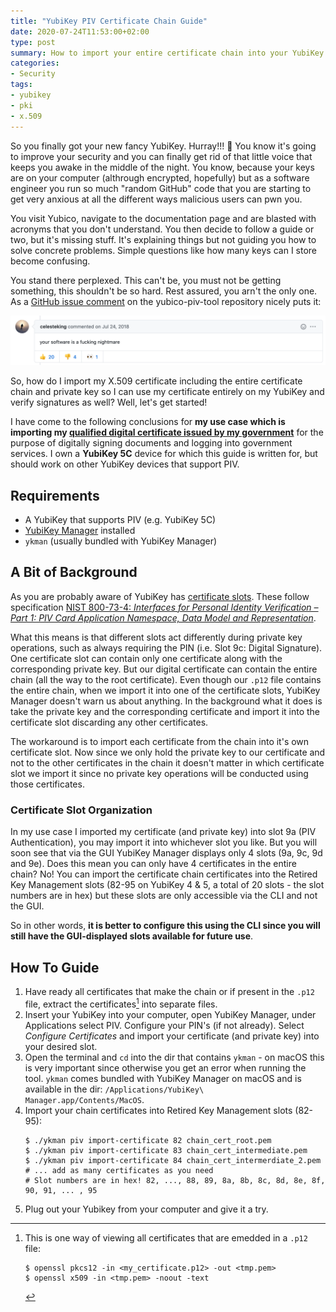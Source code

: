 ```yaml
---
title: "YubiKey PIV Certificate Chain Guide"
date: 2020-07-24T11:53:00+02:00
type: post
summary: How to import your entire certificate chain into your YubiKey so you can verify signatures successfully. 
categories:
- Security
tags:
- yubikey
- pki
- x.509
---
```


So you finally got your new fancy YubiKey. 
Hurray!!! 🎉
You know it's going to improve your security and you can finally get rid
of that little voice that keeps you awake in the middle of the night.
You know, because your keys are on your computer (althrough encrypted, hopefully) but as a 
software engineer you run so much "random GitHub" code that you are starting to get very anxious
at all the different ways malicious users can pwn you.

You visit Yubico, navigate to the documentation page and are blasted with acronyms that you don't understand.
You then decide to follow a guide or two, but it's missing stuff.
It's explaining things but not guiding you how to solve concrete problems.
Simple questions like how many keys can I store become confusing.

You stand there perplexed.
This can't be, you must not be getting something, this shouldn't be so hard.
Rest assured, you arn't the only one. 
As a [GitHub issue comment](https://github.com/Yubico/yubico-piv-tool/issues/153#issuecomment-407483215) 
on the yubico-piv-tool repository nicely puts it:

![YubiKey in a nutshell](/static-posts/2020/yubikey_in_a_nutshell.png)

So, how do I import my X.509 certificate including the entire certificate chain and 
private key so I can use my certificate entirely on my YubiKey and verify signatures as well?
Well, let's get started!

I have come to the following conclusions for **my use case which is importing my [qualified digital certificate issued by
my government](https://www.si-trust.gov.si/en/)** for the purpose of digitally signing documents and logging into 
government services. 
I own a **YubiKey 5C** device for which this guide is written for, but should work on other YubiKey devices that support PIV.

## Requirements
* A YubiKey that supports PIV (e.g. YubiKey 5C)
* [YubiKey Manager](https://www.yubico.com/products/services-software/download/yubikey-manager/) installed
* `ykman` (usually bundled with YubiKey Manager)

## A Bit of Background
As you are probably aware of YubiKey has [certificate slots](https://developers.yubico.com/PIV/Introduction/Certificate_slots.html).
These follow specification [NIST 800-73-4: *Interfaces for Personal Identity Verification – Part 1: PIV Card Application Namespace, Data Model and Representation*](https://csrc.nist.gov/publications/detail/sp/800-73/4/final).

What this means is that different slots act differently during private key operations, such as always requiring the PIN 
(i.e. Slot 9c: Digital Signature).
One certificate slot can contain only one certificate along with the corresponding private key.
But our digital certificate can contain the entire chain (all the way to the root certificate).
Even though our `.p12` file contains the entire chain, when we import it into one of the certificate slots, YubiKey 
Manager doesn't warn us about anything.
In the background what it does is take the private key and the corresponding certificate and import it into the 
certificate slot discarding any other certificates.

The workaround is to import each certificate from the chain into it's own certificate slot.
Now since we only hold the private key to our certificate and not to the other certificates in the chain it doesn't matter
in which certificate slot we import it since no private key operations will be conducted using those certificates.

### Certificate Slot Organization
In my use case I imported my certificate (and private key) into slot 9a (PIV Authentication), you may import it into 
whichever slot you like.
But you will soon see that via the GUI YubiKey Manager displays only 4 slots (9a, 9c, 9d and 9e). 
Does this mean you can only have 4 certificates in the entire chain?
No!
You can import the certificate chain certificates into the Retired Key Management slots (82-95 on YubiKey 4 & 5, a total 
of 20 slots - the slot numbers are in hex)
but these slots are only accessible via the CLI and not the GUI.

So in other words, **it is better to configure this using the CLI since you will still have the GUI-displayed slots available
for future use**.

## How To Guide
1. Have ready all certificates that make the chain or if present in the `.p12` file, extract the certificates[^1] into 
separate files.
2. Insert your YubiKey into your computer, open YubiKey Manager, under Applications select PIV. Configure your PIN's 
(if not already). Select *Configure Certificates* and import your certificate (and private key) into your desired slot.
3. Open the terminal and `cd` into the dir that contains `ykman` - on macOS this is very important since otherwise you 
get an error when running the tool. `ykman` comes bundled with YubiKey Manager on macOS and is available in the dir: 
`/Applications/YubiKey\ Manager.app/Contents/MacOS`.
4. Import your chain certificates into Retired Key Management slots (82-95):
   ```shell
   $ ./ykman piv import-certificate 82 chain_cert_root.pem
   $ ./ykman piv import-certificate 83 chain_cert_intermediate.pem
   $ ./ykman piv import-certificate 84 chain_cert_intermerdiate_2.pem
   # ... add as many certificates as you need
   # Slot numbers are in hex! 82, ..., 88, 89, 8a, 8b, 8c, 8d, 8e, 8f, 90, 91, ... , 95
   ```
5. Plug out your Yubikey from your computer and give it a try.


[^1]: This is one way of viewing all certificates that are emedded in a `.p12` file:
    ```shell
    $ openssl pkcs12 -in <my_certificate.p12> -out <tmp.pem>
    $ openssl x509 -in <tmp.pem> -noout -text
    ```
